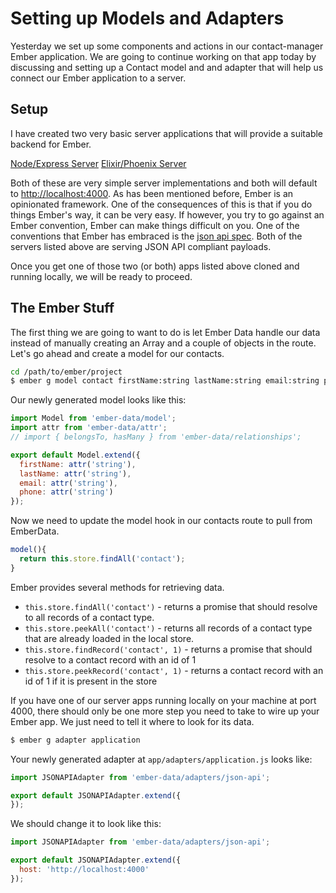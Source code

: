 # Setting up Models and Adapters

Yesterday we set up some components and actions in our contact-manager Ember application. We are going to continue working on that app today by discussing and setting up a Contact model and and adapter that will help us connect our Ember application to a server.

## Setup

I have created two very basic server applications that will provide a suitable backend for Ember.

[Node/Express Server](https://github.com/baroquon/contact_manager_backend_node)
[Elixir/Phoenix Server](https://github.com/baroquon/contact_manager_backend)

Both of these are very simple server implementations and both will default to [http://localhost:4000](http://localhost:4000). As has been mentioned before, Ember is an opinionated framework. One of the consequences of this is that if you do things Ember's way, it can be very easy. If however, you try to go against an Ember convention, Ember can make things difficult on you. One of the conventions that Ember has embraced is the [json api spec](http://jsonapi.org/). Both of the servers listed above are serving JSON API compliant payloads.

Once you get one of those two (or both) apps listed above cloned and running locally, we will be ready to proceed.

## The Ember Stuff

The first thing we are going to want to do is let Ember Data handle our data instead of manually creating an Array and a couple of objects in the route. Let's go ahead and create a model for our contacts.

```sh
cd /path/to/ember/project
$ ember g model contact firstName:string lastName:string email:string phone:string
```

Our newly generated model looks like this:

```JavaScript
import Model from 'ember-data/model';
import attr from 'ember-data/attr';
// import { belongsTo, hasMany } from 'ember-data/relationships';

export default Model.extend({
  firstName: attr('string'),
  lastName: attr('string'),
  email: attr('string'),
  phone: attr('string')
});
```

Now we need to update the model hook in our contacts route to pull from EmberData.

```JavaScript
model(){
  return this.store.findAll('contact');
}
```

Ember provides several methods for retrieving data.

* `this.store.findAll('contact')` - returns a promise that should resolve to all records of a contact type.
* `this.store.peekAll('contact')` - returns all records of a contact type that are already loaded in the local store.
* `this.store.findRecord('contact', 1)` - returns a promise that should resolve to a contact record with an id of 1
* `this.store.peekRecord('contact', 1)` - returns a contact record with an id of 1 if it is present in the store

If you have one of our server apps running locally on your machine at port 4000, there should only be one more step you need to take to wire up your Ember app. We just need to tell it where to look for its data.

```sh
$ ember g adapter application
```

Your newly generated adapter at `app/adapters/application.js` looks like:

```JavaScript
import JSONAPIAdapter from 'ember-data/adapters/json-api';

export default JSONAPIAdapter.extend({
});
```

We should change it to look like this:

```JavaScript
import JSONAPIAdapter from 'ember-data/adapters/json-api';

export default JSONAPIAdapter.extend({
  host: 'http://localhost:4000'
});
```
